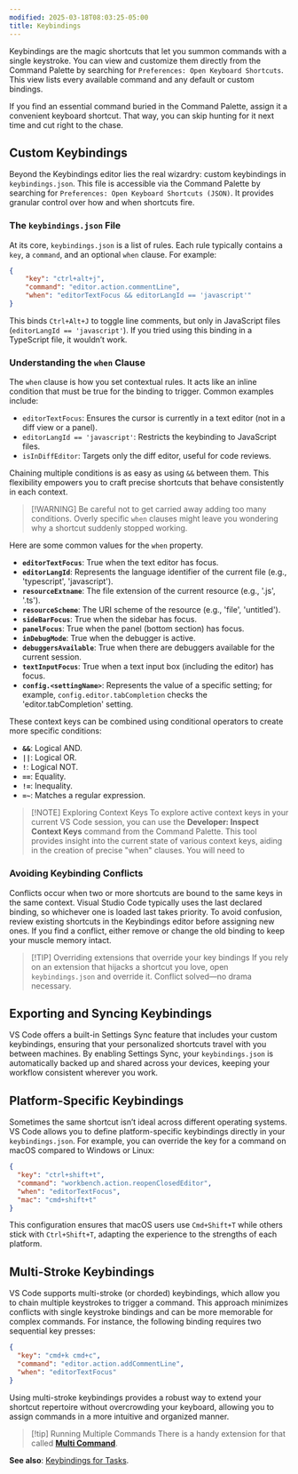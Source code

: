 ```yaml
---
modified: 2025-03-18T08:03:25-05:00
title: Keybindings
---
```


Keybindings are the magic shortcuts that let you summon commands with a single keystroke. You can view and customize them directly from the Command Palette by searching for `Preferences: Open Keyboard Shortcuts`. This view lists every available command and any default or custom bindings.

If you find an essential command buried in the Command Palette, assign it a convenient keyboard shortcut. That way, you can skip hunting for it next time and cut right to the chase.

## Custom Keybindings

Beyond the Keybindings editor lies the real wizardry: custom keybindings in `keybindings.json`. This file is accessible via the Command Palette by searching for `Preferences: Open Keyboard Shortcuts (JSON)`. It provides granular control over how and when shortcuts fire.

### The `keybindings.json` File

At its core, `keybindings.json` is a list of rules. Each rule typically contains a `key`, a `command`, and an optional `when` clause. For example:

```json
{
	"key": "ctrl+alt+j",
	"command": "editor.action.commentLine",
	"when": "editorTextFocus && editorLangId == 'javascript'"
}
```

This binds `Ctrl+Alt+J` to toggle line comments, but only in JavaScript files (`editorLangId == 'javascript'`). If you tried using this binding in a TypeScript file, it wouldn’t work.

### Understanding the `when` Clause

The `when` clause is how you set contextual rules. It acts like an inline condition that must be true for the binding to trigger. Common examples include:

- `editorTextFocus`: Ensures the cursor is currently in a text editor (not in a diff view or a panel).
- `editorLangId == 'javascript'`: Restricts the keybinding to JavaScript files.
- `isInDiffEditor`: Targets only the diff editor, useful for code reviews.

Chaining multiple conditions is as easy as using `&&` between them. This flexibility empowers you to craft precise shortcuts that behave consistently in each context.

> [!WARNING] Be careful not to get carried away adding too many conditions. Overly specific `when` clauses might leave you wondering why a shortcut suddenly stopped working.

Here are some common values for the `when` property.

- **`editorTextFocus`**: True when the text editor has focus.
- **`editorLangId`**: Represents the language identifier of the current file (e.g., 'typescript', 'javascript').
- **`resourceExtname`**: The file extension of the current resource (e.g., '.js', '.ts').
- **`resourceScheme`**: The URI scheme of the resource (e.g., 'file', 'untitled').
- **`sideBarFocus`**: True when the sidebar has focus.
- **`panelFocus`**: True when the panel (bottom section) has focus.
- **`inDebugMode`**: True when the debugger is active.
- **`debuggersAvailable`**: True when there are debuggers available for the current session.
- **`textInputFocus`**: True when a text input box (including the editor) has focus.
- **`config.<settingName>`**: Represents the value of a specific setting; for example, `config.editor.tabCompletion` checks the 'editor.tabCompletion' setting.

These context keys can be combined using conditional operators to create more specific conditions:

- **`&&`**: Logical AND.
- **`||`**: Logical OR.
- **`!`**: Logical NOT.
- **`==`**: Equality.
- **`!=`**: Inequality.
- **`=~`**: Matches a regular expression.

> [!NOTE] Exploring Context Keys
> To explore active context keys in your current VS Code session, you can use the **Developer: Inspect Context Keys** command from the Command Palette. This tool provides insight into the current state of various context keys, aiding in the creation of precise "when" clauses. You will need to

### Avoiding Keybinding Conflicts

Conflicts occur when two or more shortcuts are bound to the same keys in the same context. Visual Studio Code typically uses the last declared binding, so whichever one is loaded last takes priority. To avoid confusion, review existing shortcuts in the Keybindings editor before assigning new ones. If you find a conflict, either remove or change the old binding to keep your muscle memory intact.

> [!TIP] Overriding extensions that override your key bindings
> If you rely on an extension that hijacks a shortcut you love, open `keybindings.json` and override it. Conflict solved—no drama necessary.

## Exporting and Syncing Keybindings

VS Code offers a built-in Settings Sync feature that includes your custom keybindings, ensuring that your personalized shortcuts travel with you between machines. By enabling Settings Sync, your `keybindings.json` is automatically backed up and shared across your devices, keeping your workflow consistent wherever you work.

## Platform-Specific Keybindings

Sometimes the same shortcut isn’t ideal across different operating systems. VS Code allows you to define platform-specific keybindings directly in your `keybindings.json`. For example, you can override the key for a command on macOS compared to Windows or Linux:

```json
{
  "key": "ctrl+shift+t",
  "command": "workbench.action.reopenClosedEditor",
  "when": "editorTextFocus",
  "mac": "cmd+shift+t"
}
```

This configuration ensures that macOS users use `Cmd+Shift+T` while others stick with `Ctrl+Shift+T`, adapting the experience to the strengths of each platform.

## Multi-Stroke Keybindings

VS Code supports multi-stroke (or chorded) keybindings, which allow you to chain multiple keystrokes to trigger a command. This approach minimizes conflicts with single keystroke bindings and can be more memorable for complex commands. For instance, the following binding requires two sequential key presses:

```json
{
  "key": "cmd+k cmd+c",
  "command": "editor.action.addCommentLine",
  "when": "editorTextFocus"
}
```

Using multi-stroke keybindings provides a robust way to extend your shortcut repertoire without overcrowding your keyboard, allowing you to assign commands in a more intuitive and organized manner.

> [!tip] Running Multiple Commands
> There is a handy extension for that called [**Multi Command**](https://marketplace.visualstudio.com/items?itemName=ryuta46.multi-command).

**See also**: [Keybindings for Tasks](keybindings-for-tasks).
